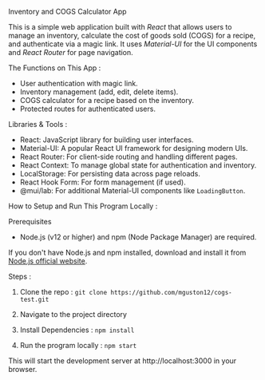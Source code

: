 Inventory and COGS Calculator App

This is a simple web application built with *React* that allows users to manage an inventory, calculate the cost of goods sold (COGS) for a recipe, and authenticate via a magic link. It uses *Material-UI* for the UI components and *React Router* for page navigation.

The Functions on This App :
- User authentication with magic link.
- Inventory management (add, edit, delete items).
- COGS calculator for a recipe based on the inventory.
- Protected routes for authenticated users.

Libraries & Tools :
- React: JavaScript library for building user interfaces.
- Material-UI: A popular React UI framework for designing modern UIs.
- React Router: For client-side routing and handling different pages.
- React Context: To manage global state for authentication and inventory.
- LocalStorage: For persisting data across page reloads.
- React Hook Form: For form management (if used).
- @mui/lab: For additional Material-UI components like `LoadingButton`.

How to Setup and Run This Program Locally :

Prerequisites
- Node.js (v12 or higher) and npm (Node Package Manager) are required.

If you don't have Node.js and npm installed, download and install it from [Node.js official website](https://nodejs.org/).

Steps :
1. Clone the repo : 
```git clone https://github.com/mguston12/cogs-test.git```

2. Navigate to the project directory

3. Install Dependencies :
```npm install```

4. Run the program locally : 
```npm start```

This will start the development server at http://localhost:3000 in your browser.